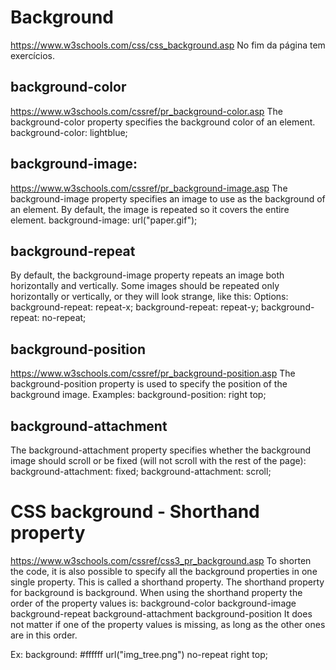# Background
https://www.w3schools.com/css/css_background.asp
No fim da página tem exercícios.


## background-color
https://www.w3schools.com/cssref/pr_background-color.asp
The background-color property specifies the background color of an element.
background-color: lightblue;


## background-image:
https://www.w3schools.com/cssref/pr_background-image.asp
The background-image property specifies an image to use as the background of an element.
By default, the image is repeated so it covers the entire element.
background-image: url("paper.gif");


## background-repeat
By default, the background-image property repeats an image both horizontally and vertically.
Some images should be repeated only horizontally or vertically, or they will look strange, like this:
Options:
background-repeat: repeat-x;
background-repeat: repeat-y;
background-repeat: no-repeat;


## background-position
https://www.w3schools.com/cssref/pr_background-position.asp
The background-position property is used to specify the position of the background image.
Examples:
background-position: right top;


## background-attachment
The background-attachment property specifies whether the background image should scroll or be fixed (will not scroll with the rest of the page):
background-attachment: fixed;
background-attachment: scroll;

# CSS background - Shorthand property
https://www.w3schools.com/cssref/css3_pr_background.asp
To shorten the code, it is also possible to specify all the background properties in one single property. This is called a shorthand property.
The shorthand property for background is background.
When using the shorthand property the order of the property values is:
background-color
background-image
background-repeat
background-attachment
background-position
It does not matter if one of the property values is missing, as long as the other ones are in this order.

Ex:
background: #ffffff url("img_tree.png") no-repeat right top;